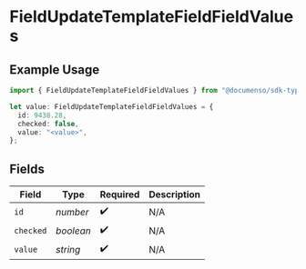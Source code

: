 # FieldUpdateTemplateFieldFieldValues

## Example Usage

```typescript
import { FieldUpdateTemplateFieldFieldValues } from "@documenso/sdk-typescript/models/operations";

let value: FieldUpdateTemplateFieldFieldValues = {
  id: 9438.28,
  checked: false,
  value: "<value>",
};
```

## Fields

| Field              | Type               | Required           | Description        |
| ------------------ | ------------------ | ------------------ | ------------------ |
| `id`               | *number*           | :heavy_check_mark: | N/A                |
| `checked`          | *boolean*          | :heavy_check_mark: | N/A                |
| `value`            | *string*           | :heavy_check_mark: | N/A                |